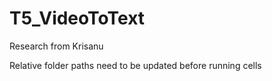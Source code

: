 # T5_VideoToText
Research from Krisanu


Relative folder paths need to be updated before running cells
